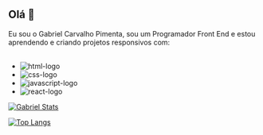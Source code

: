 ## Olá 👋

Eu sou o Gabriel Carvalho Pimenta, sou um Programador Front End e estou aprendendo e criando projetos responsivos com:
<br>
<br>
- <img src="https://img.shields.io/badge/HTML5-E34F26?style=for-the-badge&logo=html5&logoColor=white" alt="html-logo" /> 
- <img src="https://img.shields.io/badge/CSS3-1572B6?style=for-the-badge&logo=css3&logoColor=white" alt="css-logo" />
- <img src="https://img.shields.io/badge/JavaScript-F7DF1E?style=for-the-badge&logo=javascript&logoColor=black" alt="javascript-logo" />
- <img src="https://img.shields.io/badge/React-20232A?style=for-the-badge&logo=react&logoColor=61DAFB" alt="react-logo" />

[![Gabriel Stats](https://github-readme-stats.vercel.app/api?username=gpimenta07)](https://github.com/anuraghazra/github-readme-stats)

[![Top Langs](https://github-readme-stats.vercel.app/api/top-langs/?username=gpimenta07)](https://github.com/anuraghazra/github-readme-stats)

